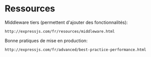 # Ressources

Middleware tiers (permettent d'ajouter des fonctionnalités):

    http://expressjs.com/fr/resources/middleware.html
    
Bonne pratiques de mise en production:

    http://expressjs.com/fr/advanced/best-practice-performance.html